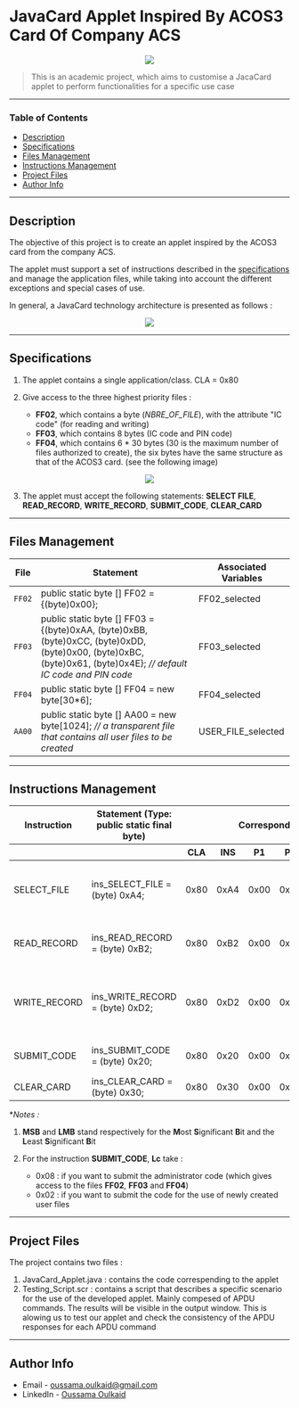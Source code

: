 # JavaCard Applet Inspired By ACOS3 Card Of Company ACS

<div style="text-align:center"><img src="https://i.ibb.co/PYtDMKN/image1.png" /></div>

> This is an academic project, which aims to customise a JacaCard applet to perform functionalities for a specific use case
---

### Table of Contents

- [Description](#description)
- [Specifications](#specifications)
- [Files Management](#files-management)
- [Instructions Management](#instructions-management)
- [Project Files](#project-files)
- [Author Info](#author-info)

---

## Description

The objective of this project is to create an applet inspired by the ACOS3 card from the company ACS.

The applet must support a set of instructions described in the [specifications](#specifications) and manage the application files, while taking into account the different exceptions and special cases of use.

In general, a JavaCard technology architecture is presented as follows :

<div style="text-align:center"><img src="https://i.ibb.co/c2d2GZd/image2.png" /></div>

---

## Specifications

1. The applet contains a single application/class. CLA = 0x80

2. Give access to the three highest priority files :

    - **FF02**, which contains a byte (*NBRE_OF_FILE*), with the attribute "IC code" (for reading and writing)
    - **FF03**, which contains 8 bytes (IC code and PIN code)
    - **FF04**, which contains 6 * 30 bytes (30 is the maximum number of files authorized to create), the six bytes have the same structure as that of the ACOS3 card. (see the following image)

<div style="text-align:center"><img src="https://i.ibb.co/3RkKVMw/image3.png" /></div>

3. The applet must accept the following statements: **SELECT FILE**, **READ_RECORD**, **WRITE_RECORD**, **SUBMIT_CODE**, **CLEAR_CARD**

---

## Files Management

| File | Statement | Associated Variables |
| --- | --- | --- |
| `FF02` | public static byte [] FF02 = {(byte)0x00}; | FF02_selected |
| `FF03` | public static byte [] FF03 = {(byte)0xAA, (byte)0xBB, (byte)0xCC, (byte)0xDD, (byte)0x00, (byte)0xBC, (byte)0x61, (byte)0x4E}; *// default IC code and PIN code* | FF03_selected |
| `FF04` | public static byte [] FF04 = new byte[30*6]; | FF04_selected |
| `AA00` | public static byte [] AA00 = new byte[1024]; *// a transparent file that contains all user files to be created* | USER_FILE_selected |

---

## Instructions Management

<table>
    <thead>
        <tr>
            <th>Instruction</th>
            <th>Statement (Type: public static final byte)</th>
            <th colspan=7>Corresponding APDU Command</th>
        </tr>
        <tr>
            <th></th>
            <th></th>
            <th>CLA</th>
            <th>INS</th>
            <th>P1</th>
            <th>P2</th>
            <th>Lc</th>
            <th>Data</th>
            <th>Le</th>
        </tr>
    </thead>
    <tbody>
        <tr>
            <td>SELECT_FILE</td>
            <td>ins_SELECT_FILE = (byte) 0xA4;</td>
            <td>0x80</td>
            <td>0xA4</td>
            <td>0x00</td>
            <td>0x00</td>
            <td>0x02</td>
            <td>MSB and LSB parts* <i>(file name)</i></td>
            <td>0x00</td>
        </tr>
        <tr>
            <td>READ_RECORD</td>
            <td>ins_READ_RECORD = (byte) 0xB2;</td>
            <td>0x80</td>
            <td>0xB2</td>
            <td>0x00</td>
            <td>0x00</td>
            <td>0x01</td>
            <td>0x00</td>
            <td>Number of bytes to read</td>
        </tr>
        <tr>
            <td>WRITE_RECORD</td>
            <td>ins_WRITE_RECORD = (byte) 0xD2;</td>
            <td>0x80</td>
            <td>0xD2</td>
            <td>0x00</td>
            <td>0x00</td>
            <td>Number of bytes to write</td>
            <td>Bytes to be written in the selected file</td>
            <td>0x00</td>
        </tr>
        <tr>
            <td>SUBMIT_CODE</td>
            <td>ins_SUBMIT_CODE = (byte) 0x20;</td>
            <td>0x80</td>
            <td>0x20</td>
            <td>0x00</td>
            <td>0x00</td>
            <td>0x08 <b>or*</b> 0x00</td>
            <td>IC code and OIN code</td>
            <td>0x00</td>
        </tr>
        <tr>
            <td>CLEAR_CARD</td>
            <td>ins_CLEAR_CARD = (byte) 0x30;</td>
            <td>0x80</td>
            <td>0x30</td>
            <td>0x00</td>
            <td>0x00</td>
            <td>0x00</td>
            <td>void</td>
            <td>0x00</td>
        </tr>
    </tbody>
</table>

**Notes :* 

1. **MSB** and **LMB** stand respectively for the **M**ost **S**ignificant **B**it and the **L**east **S**ignificant **B**it

2. For the instruction **SUBMIT_CODE**, **Lc** take :

    - 0x08 : if you want to submit the administrator code (which gives access to the files **FF02**, **FF03** and **FF04**)
    - 0x02 : if you want to submit the code for the use of newly created user files

---

## Project Files

The project contains two files :

1. JavaCard_Applet.java : contains the code correspending to the applet
2. Testing_Script.scr : contains a script that describes a specific scenario for the use of the developed applet. Mainly compesed of APDU commands. The results will be visible in the output window. This is alowing us to test our applet and check the consistency of the APDU responses for each APDU command

---

## Author Info

- Email - oussama.oulkaid@gmail.com
- LinkedIn - [Oussama Oulkaid](https://www.linkedin.com/in/oulkaid)
